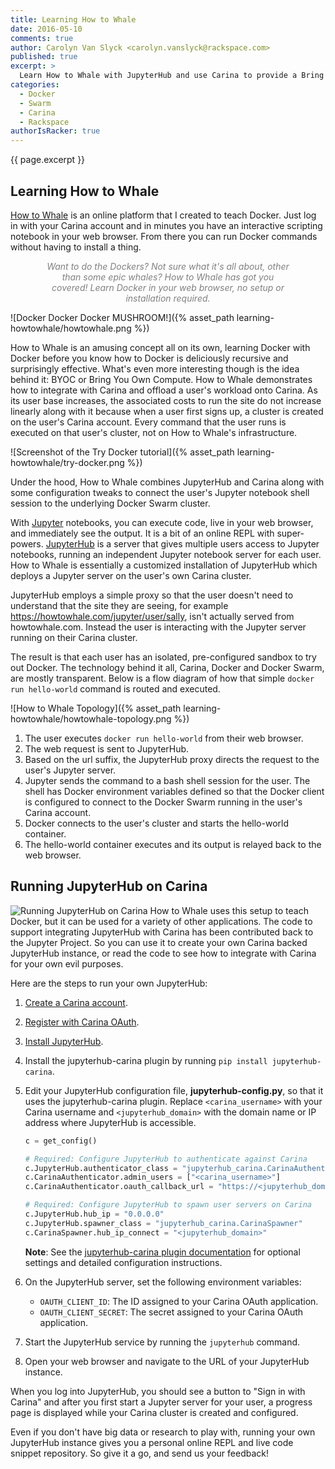 ```yaml
---
title: Learning How to Whale
date: 2016-05-10
comments: true
author: Carolyn Van Slyck <carolyn.vanslyck@rackspace.com>
published: true
excerpt: >
  Learn How to Whale with JupyterHub and use Carina to provide a Bring Your Own Compute experience to users that encourages interactivity, play, and sharing.
categories:
  - Docker
  - Swarm
  - Carina
  - Rackspace
authorIsRacker: true
---
```


{{ page.excerpt }}

## Learning How to Whale
[How to Whale][howtowhale] is an online platform that I created to teach Docker. Just log in with your Carina account and in minutes you have an interactive scripting notebook in your web browser. From there you can run Docker commands without having to install a thing.

<p style="color: gray; font-style: italic; text-align: center; margin-left: 4em; margin-right: 4em;">Want to do the Dockers? Not sure what it's all about, other than some epic whales? How to Whale has got you covered! Learn Docker in your web browser, no setup or installation required.</p>

![Docker Docker Docker MUSHROOM!]({% asset_path learning-howtowhale/howtowhale.png %})

How to Whale is an amusing concept all on its own, learning Docker with Docker before you know how to Docker is deliciously recursive and surprisingly effective. What's even more interesting though is the idea behind it: BYOC or Bring You Own Compute. How to Whale demonstrates how to integrate with Carina and offload a user's workload onto Carina. As its user base increases, the associated costs to run the site do not increase linearly along with it because when a user first signs up, a cluster is created on the user's Carina account. Every command that the user runs is executed on that user's cluster, not on How to Whale's infrastructure.

![Screenshot of the Try Docker tutorial]({% asset_path learning-howtowhale/try-docker.png %})

Under the hood, How to Whale combines JupyterHub and Carina along with some configuration tweaks to connect the user's Jupyter notebook shell session to the underlying Docker Swarm cluster.

With [Jupyter][jupyter] notebooks, you can execute code, live in your web browser, and immediately see the output. It is a bit of an online REPL with super-powers. [JupyterHub][jupyterhub] is a server that gives multiple users access to Jupyter notebooks, running an independent Jupyter notebook server for each user. How to Whale is essentially a customized installation of JupyterHub which deploys a Jupyter server on the user's own Carina cluster.

JupyterHub employs a simple proxy so that the user doesn't need to understand that the site they are seeing, for example https://howtowhale.com/jupyter/user/sally, isn't actually served from howtowhale.com. Instead the user is interacting with the Jupyter server running on their Carina cluster.

The result is that each user has an isolated, pre-configured sandbox to try out Docker.
The technology behind it all, Carina, Docker and Docker Swarm, are mostly transparent. Below
is a flow diagram of how that simple `docker run hello-world` command is routed and executed.

![How to Whale Topology]({% asset_path learning-howtowhale/howtowhale-topology.png %})

1. The user executes `docker run hello-world` from their web browser.
1. The web request is sent to JupyterHub.
1. Based on the url suffix, the JupyterHub proxy directs the request to the
    user's Jupyter server.
1. Jupyter sends the command to a bash shell session for the user. The shell
    has Docker environment variables defined so that the Docker client is configured
    to connect to the Docker Swarm running in the user's Carina account.
1. Docker connects to the user's cluster and starts the hello-world container.
1. The hello-world container executes and its output is relayed back to the web browser.

## Running JupyterHub on Carina
<img class="right" src="{% asset_path learning-howtowhale/docker-jupyter.png %}" alt="Running JupyterHub on Carina"/>
How to Whale uses this setup to teach Docker, but it can be used for a variety of other
applications. The code to support integrating JupyterHub with Carina has been contributed back to the Jupyter Project. So you can use it to create your own Carina backed JupyterHub instance, or read the code to see how to integrate with Carina for your own evil purposes.

Here are the steps to run your own JupyterHub:

1. [Create a Carina account](https://getcarina.com).
1. [Register with Carina OAuth]({{site.baseurl}}/docs/reference/oauth-integration/#register-your-application).
1. [Install JupyterHub](https://github.com/jupyterhub/jupyterhub/blob/master/README.md).
1. Install the jupyterhub-carina plugin by running `pip install jupyterhub-carina`.
1. Edit your JupyterHub configuration file, **jupyterhub-config.py**, so that
    it uses the jupyterhub-carina plugin. Replace `<carina_username>` with your
    Carina username and `<jupyterhub_domain>` with the domain name or IP address
    where JupyterHub is accessible.

    ```python
    c = get_config()

    # Required: Configure JupyterHub to authenticate against Carina
    c.JupyterHub.authenticator_class = "jupyterhub_carina.CarinaAuthenticator"
    c.CarinaAuthenticator.admin_users = ["<carina_username>"]
    c.CarinaAuthenticator.oauth_callback_url = "https://<jupyterhub_domain>/jupyter/hub/oauth_callback"

    # Required: Configure JupyterHub to spawn user servers on Carina
    c.JupyterHub.hub_ip = "0.0.0.0"
    c.JupyterHub.spawner_class = "jupyterhub_carina.CarinaSpawner"
    c.CarinaSpawner.hub_ip_connect = "<jupyterhub_domain>"
    ```

    **Note**: See the [jupyterhub-carina plugin documentation][jupyterhub-carina] for optional
    settings and detailed configuration instructions.
1. On the JupyterHub server, set the following environment variables:
    * `OAUTH_CLIENT_ID`: The ID assigned to your Carina OAuth application.
    * `OAUTH_CLIENT_SECRET`: The secret assigned to your Carina OAuth application.
1. Start the JupyterHub service by running the `jupyterhub` command.
1. Open your web browser and navigate to the URL of your JupyterHub instance.

When you log into JupyterHub, you should see a button to "Sign in with Carina"
and after you first start a Jupyter server for your user, a progress page is displayed
while your Carina cluster is created and configured.

Even if you don't have big data or research to play with, running your own JupyterHub instance
gives you a personal online REPL and live code snippet repository. So give it a go,
and send us your feedback!

[howtowhale]: https://howtowhale.com
[jupyter]: http://jupyter.org
[jupyterhub]: http://jupyterhub.readthedocs.io/en/latest/
[jupyterhub-carina]: https://github.com/jupyterhub/jupyterhub-carina/
